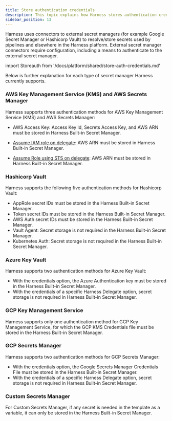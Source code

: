 ```yaml
---
title: Store authentication credentials
description: This topic explains how Harness stores authentication credentials for secret managers.
sidebar_position: 13
---
```


Harness uses connectors to external secret managers (for example Google Secret Manager or Hashicorp Vault) to resolve/store secrets used by pipelines and elsewhere in the Harness platform. External secret manager connectors require configuration, including a means to authenticate to the external secret manager.

import Storeauth from '/docs/platform/shared/store-auth-credentials.md'

<Storeauth />


Below is further explanation for each type of secret manager Harness currently supports.

### AWS Key Management Service (KMS) and AWS Secrets Manager

Harness supports three authentication methods for AWS Key Management Service (KMS) and AWS Secrets Manager:

   - AWS Access Key: Access Key Id, Secrets Access Key, and AWS ARN must be stored in Harness Built-in Secret Manager.

   - [Assume IAM role on delegate](/docs/platform/secrets/secrets-management/add-an-aws-kms-secrets-manager/#option-assume-iam-role-on-delegate): AWS ARN must be stored in Harness Built-in Secret Manager.

   - [Assume Role using STS on delegate](/docs/platform/secrets/secrets-management/add-an-aws-kms-secrets-manager/#option-assume-role-using-sts-on-delegate): AWS ARN must be stored in Harness Built-in Secret Manager.

### Hashicorp Vault

Harness supports the following five authentication methods for Hashicorp Vault:

   - AppRole secret IDs must be stored in the Harness Built-in Secret Manager.
   - Token secret IDs must be stored in the Harness Built-in Secret Manager.
   - AWS Auth secret IDs must be stored in the Harness Built-in Secret Manager.
   - Vault Agent: Secret storage is not required in the Harness Built-in Secret Manager.
   - Kubernetes Auth: Secret storage is not required in the Harness Built-in Secret Manager.

### Azure Key Vault

Harness supports two authentication methods for Azure Key Vault:

   - With the credentials option, the Azure Authentication key must be stored in the Harness Built-in Secret Manager.
   - With the credentials of a specific Harness Delegate option, secret storage is not required in Harness Built-in Secret Manager.

### GCP Key Management Service

Harness supports only one authentication method for GCP Key Management Service, for which the GCP KMS Credentials file must be stored in the Harness Built-in Secret Manager.

### GCP Secrets Manager

Harness supports two authentication methods for GCP Secrets Manager:

   - With the credentials option, the Google Secrets Manager Credentials File must be stored in the Harness Built-in Secret Manager.
   - With the credentials of a specific Harness Delegate option, secret storage is not required in Harness Built-in Secret Manager.

### Custom Secrets Manager

For Custom Secrets Manager, if any secret is needed in the template as a variable, it can only be stored in the Harness Built-in Secret Manager.
